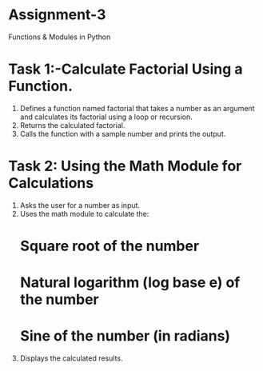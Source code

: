# Assignment-3
Functions &amp; Modules in Python
# Task 1:-Calculate Factorial Using a Function.
1. Defines a function named factorial that takes a number as an argument and calculates its factorial using a loop or recursion.
2. Returns the calculated factorial.
3. Calls the function with a sample number and prints the output.
# Task 2: Using the Math Module for Calculations
1. Asks the user for a number as input.
2. Uses the math module to calculate the:
    # Square root of the number
    # Natural logarithm (log base e) of the number
    # Sine of the number (in radians)
3. Displays the calculated results.
